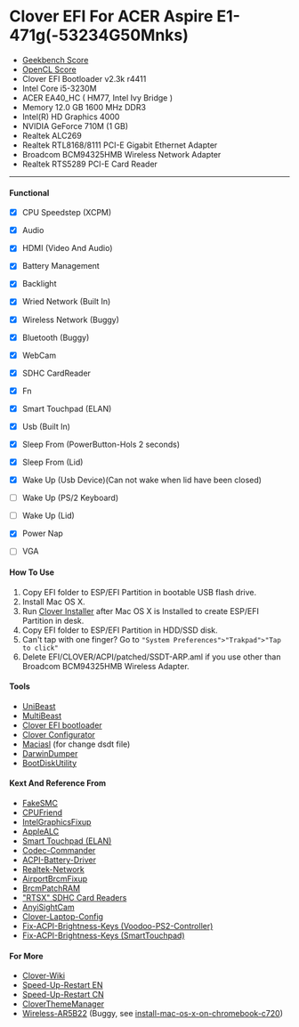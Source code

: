 # Clover EFI For ACER Aspire E1-471g(-53234G50Mnks)


 - [Geekbench Score](http://htmlpreview.github.io/?https://raw.githubusercontent.com/matthew728960/Clover-ACER-E1-471G/master/Geekbench-Score/ACER-E1-471G.html)
 - [OpenCL Score](http://htmlpreview.github.io/?https://raw.githubusercontent.com/matthew728960/Clover-ACER-E1-471G/master/Geekbench-Score/ACER-E1-471G_OpenCL.html)
 - Clover EFI Bootloader v2.3k r4411
 - Intel Core i5-3230M 
 - ACER EA40_HC   ( HM77, Intel Ivy Bridge )
 - Memory 12.0 GB 1600 MHz DDR3
 - Intel(R) HD Graphics 4000
 - NVIDIA GeForce 710M (1 GB)
 - Realtek ALC269
 - Realtek RTL8168/8111 PCI-E Gigabit Ethernet Adapter
 - Broadcom BCM94325HMB Wireless Network Adapter
 - Realtek RTS5289 PCI-E Card Reader

---

#### Functional
 - [x] CPU Speedstep (XCPM)
 - [x] Audio
 - [x] HDMI (Video And Audio)
 - [x] Battery Management
 - [x] Backlight
 - [x] Wried Network (Built In)
 - [x] Wireless Network (Buggy)
 - [x] Bluetooth (Buggy)
 - [x] WebCam
 - [x] SDHC CardReader
 - [x] Fn
 - [x] Smart Touchpad (ELAN)
 - [x] Usb (Built In)
 - [x] Sleep From (PowerButton-Hols 2 seconds)
 - [x] Sleep From (Lid)
 - [x] Wake Up (Usb Device)(Can not wake when lid have been closed)
 - [ ] Wake Up (PS/2 Keyboard)
 - [ ] Wake Up (Lid)
 - [x] Power Nap
 - [ ] VGA


#### How To Use
 1. Copy EFI folder to ESP/EFI Partition in bootable USB flash drive.
 2. Install Mac OS X.
 3. Run [Clover Installer](https://sourceforge.net/projects/cloverefiboot/) after Mac OS X is Installed to create ESP/EFI Partition in desk.
 4. Copy EFI folder to ESP/EFI Partition in HDD/SSD disk.
 5. Can't tap with one finger? Go to `"System Preferences">"Trakpad">"Tap to click"`
 6. Delete EFI/CLOVER/ACPI/patched/SSDT-ARP.aml if you use other than Broadcom BCM94325HMB Wireless Adapter.

#### Tools
  - [UniBeast](http://www.tonymacx86.com/resources/unibeast-6-2-0.314/)
  - [MultiBeast](http://www.tonymacx86.com/resources/multibeast-el-capitan-8-2-2.318/)
  - [Clover EFI bootloader](https://sourceforge.net/projects/cloverefiboot/)
  - [Clover Configurator](http://mackie100projects.altervista.org/download-clover-configurator/)
  - [Maciasl](https://sourceforge.net/projects/maciasl/) (for change dsdt file)
  - [DarwinDumper](https://bitbucket.org/blackosx/darwindumper)
  - [BootDiskUtility](http://cvad-mac.narod.ru/)


#### Kext And Reference From
  - [FakeSMC](http://www.hwsensors.com/releases)
  - [CPUFriend](https://github.com/PMheart/CPUFriend)
  - [IntelGraphicsFixup](https://sourceforge.net/projects/intelgraphicsfixup/)
  - [AppleALC](https://github.com/vit9696/AppleALC)
  - [Smart Touchpad (ELAN)](http://forum.osxlatitude.com/index.php?/topic/1948-elan-focaltech-and-synaptics-smart-touchpad-driver-mac-os-x/)
  - [Codec-Commander](https://github.com/RehabMan/EAPD-Codec-Commander)
  - [ACPI-Battery-Driver](https://github.com/RehabMan/OS-X-ACPI-Battery-Driver)
  - [Realtek-Network](https://github.com/RehabMan/OS-X-Realtek-Network)
  - [AirportBrcmFixup](https://sourceforge.net/projects/airportbrcmfixup/)
  - [BrcmPatchRAM](https://bitbucket.org/RehabMan/os-x-brcmpatchram)
  - ["RTSX" SDHC Card Readers](http://www.insanelymac.com/forum/topic/321080-sineteks-driver-for-realtek-rtsx-sdhc-card-readers/)
  - [AnyiSightCam](https://github.com/javenxww/E1-471g-MAC-10.11.5-clover/tree/master/EFI/CLOVER/kexts/10.11/)
  - [Clover-Laptop-Config](https://github.com/RehabMan/OS-X-Clover-Laptop-Config)
  - [Fix-ACPI-Brightness-Keys (Voodoo-PS2-Controller)](http://www.insanelymac.com/forum/topic/305030-guide-how-to-fix-brightness-hotkeys-in-dsdt/)
  - [Fix-ACPI-Brightness-Keys (SmartTouchpad)](https://www.tonymacx86.com/threads/fix-acpi-brightness-keys-using-smart-touchpad-driver.162423/)


#### For More

  - [Clover-Wiki](https://clover-wiki.zetam.org)
  - [Speed-Up-Restart EN](https://www.tonymacx86.com/threads/tip-how-to-speed-restart.147233/)
  - [Speed-Up-Restart CN](http://www.yekki.me/speed-up-restart/) 
  - [CloverThemeManager](https://sourceforge.net/p/cloverefiboot/themes/ci/master/tree/CloverThemeManagerApp/Updates/CloverThemeManager.zip) 
  - [Wireless-AR5B22](https://github.com/matthew728960/Clover-ACER-E1-471G/raw/master/Tools/AR5B22) (Buggy, see [install-mac-os-x-on-chromebook-c720](http://www.omgchrome.com/install-mac-os-x-on-chromebook-c720/)) 


